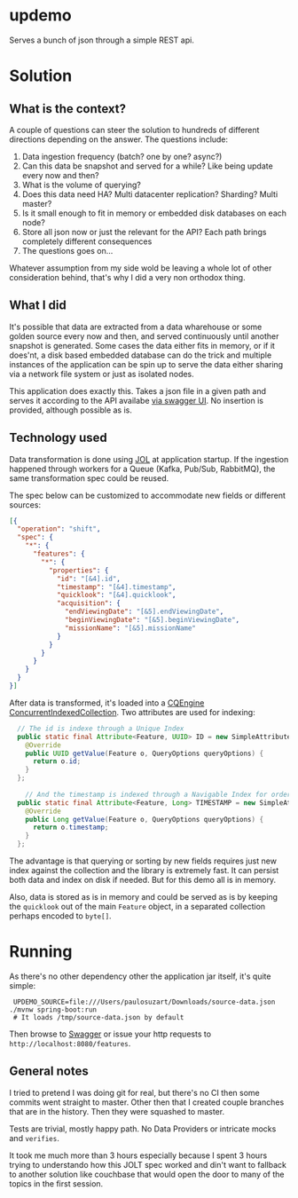 # updemo

Serves a bunch of json through a simple REST api.

# Solution

## What is the context?

A couple of questions can steer the solution to hundreds of different directions depending on the answer. The questions include:

1. Data ingestion frequency (batch? one by one? async?)
1. Can this data be snapshot and served for a while? Like being update every now and then?
1. What is the volume of querying?
1. Does this data need HA? Multi datacenter replication? Sharding? Multi master?
1. Is it small enough to fit in memory or embedded disk databases on each node?
1. Store all json now or just the relevant for the API? Each path brings completely different consequences
1. The questions goes on...

Whatever assumption from my side wold be leaving a whole lot of other consideration behind, that's why I did a very non orthodox thing.

## What I did

It's possible that data are extracted from a data wharehouse or some golden source every now and then, and served continuously until another snapshot is generated.
Some cases the data either fits in memory, or if it does'nt, a disk based embedded database can do the trick and multiple instances of the application can be spin up to serve the data either sharing via a network file system or just as isolated nodes.

This application does exactly this. Takes a json file in a given path and serves it according to the API availabe [via swagger UI](http://localhost:8080/swagger-ui.html). No insertion is provided, although possible as is.

## Technology used

Data transformation is done using [JOL](https://github.com/bazaarvoice/jolt) at application startup. If the ingestion happened through workers for a Queue (Kafka, Pub/Sub, RabbitMQ), the same transformation spec could be reused.

The spec below can be customized to accommodate new fields or different sources:

```json
[{
  "operation": "shift",
  "spec": {
    "*": {
      "features": {
        "*": {
          "properties": {
            "id": "[&4].id",
            "timestamp": "[&4].timestamp",
            "quicklook": "[&4].quicklook",
            "acquisition": {
              "endViewingDate": "[&5].endViewingDate",
              "beginViewingDate": "[&5].beginViewingDate",
              "missionName": "[&5].missionName"
            }
          }
        }
      }
    }
  }
}]
```

After data is transformed, it's loaded into a [CQEngine](https://github.com/npgall/cqengine) [ConcurrentIndexedCollection](http://htmlpreview.github.io/?http://raw.githubusercontent.com/npgall/cqengine/master/documentation/javadoc/apidocs/com/googlecode/cqengine/ConcurrentIndexedCollection.html). Two attributes are used for indexing:

```java
  // The id is indexe through a Unique Index
  public static final Attribute<Feature, UUID> ID = new SimpleAttribute<>("featureId") {
    @Override
    public UUID getValue(Feature o, QueryOptions queryOptions) {
      return o.id;
    }
  };
	
	// And the timestamp is indexed through a Navigable Index for ordering.
  public static final Attribute<Feature, Long> TIMESTAMP = new SimpleAttribute<>("timestamp") {
    @Override
    public Long getValue(Feature o, QueryOptions queryOptions) {
      return o.timestamp;
    }
  };
```

The advantage is that querying or sorting by new fields requires just new index against the collection and the library is extremely fast. It can persist both data and index on disk if needed. But for this demo all is in memory.

Also, data is stored as is in memory and could be served as is by keeping the `quicklook` out of the main `Feature` object, in a separated collection perhaps encoded to `byte[]`.
 
# Running

As there's no other dependency other the application jar itself, it's quite simple:

```$bash
 UPDEMO_SOURCE=file:///Users/paulosuzart/Downloads/source-data.json ./mvnw spring-boot:run
 # It loads /tmp/source-data.json by default
```

Then browse to [Swagger](http://localhost:8080/swagger-ui.html) or issue your http requests to `http://localhost:8080/features`.

## General notes

I tried to pretend I was doing git for real, but there's no CI then some commits went straight to master. Other then that I created couple branches that are in the history. Then they were squashed to master.

Tests are trivial, mostly happy path. No Data Providers or intricate mocks and `verifies`.

It took me much more than 3 hours especially because I spent 3 hours trying to understando how this JOLT spec worked and din't want to fallback to another solution like couchbase that would open the door to many of the topics in the first session.



   